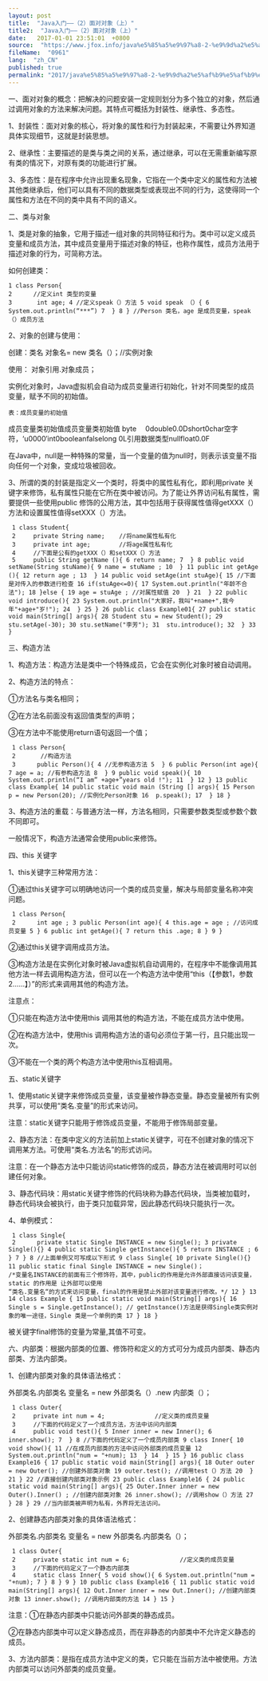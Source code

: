 ```yaml
---
layout: post
title:  "Java入门——（2）面对对象（上）"
title2:  "Java入门——（2）面对对象（上）"
date:   2017-01-01 23:51:01  +0800
source:  "https://www.jfox.info/java%e5%85%a5%e9%97%a8-2-%e9%9d%a2%e5%af%b9%e5%af%b9%e8%b1%a1-%e4%b8%8a.html"
fileName:  "0961"
lang:  "zh_CN"
published: true
permalink: "2017/java%e5%85%a5%e9%97%a8-2-%e9%9d%a2%e5%af%b9%e5%af%b9%e8%b1%a1-%e4%b8%8a.html"
---
```


一、面对对象的概念：把解决的问题安装一定规则划分为多个独立的对象，然后通过调用对象的方法来解决问题。其特点可概括为封装性、继承性、多态性。 

  1、封装性：面对对象的核心，将对象的属性和行为封装起来，不需要让外界知道具体实现细节，这就是封装思想。 
 

  2、继承性：主要描述的是类与类之间的关系，通过继承，可以在无需重新编写原有类的情况下，对原有类的功能进行扩展。 
 

  3、多态性：是在程序中允许出现重名现象，它指在一个类中定义的属性和方法被其他类继承后，他们可以具有不同的数据类型或表现出不同的行为，这使得同一个属性和方法在不同的类中具有不同的语义。 
 

  二、类与对象 
 

  1、类是对象的抽象，它用于描述一组对象的共同特征和行为。类中可以定义成员变量和成员方法，其中成员变量用于描述对象的特征，也称作属性，成员方法用于描述对象的行为，可简称方法。 
 

  如何创建类： 
  
  
    1 class Person{
    2      //定义int 类型的变量
    3       int age; 4 //定义speak（）方法 5 void speak （）{ 6 System.out.println(“***”) 7  } 8 } //Person 类名，age 是成员变量，speak（）成员方法

 
  
 

  2、对象的创建与使用： 
 

  创建：类名 对象名= new 类名（）；//实例对象 
 

  使用： 对象引用.对象成员； 
 

  实例化对象时，Java虚拟机会自动为成员变量进行初始化，针对不同类型的成员变量，赋予不同的初始值。 
  
  
    表：成员变量的初始值 
   
   
   成员变量类初始值成员变量类初始值 byte 　0double0.0Dshort0char空字符，‘u0000′int0booleanfalselong 0L引用数据类型nullfloat0.0F 
 

  在Java中，null是一种特殊的常量，当一个变量的值为null时，则表示该变量不指向任何一个对象，变成垃圾被回收。 
 

  3、所谓的类的封装是指定义一个类时，将类中的属性私有化，即利用private 关键字来修饰，私有属性只能在它所在类中被访问。为了能让外界访问私有属性，需要提供一些使用public 修饰的公用方法，其中包括用于获得属性值得getXXX（）方法和设置属性值得setXXX（）方法。 
 
 
  
  
     1 class Student{
     2     private String name;    //将name属性私有化
     3     private int age;        //将age属性私有化
     4     //下面是公有的getXXX（）和setXXX（）方法
     5     public String getName (){ 6 return name; 7  } 8 public void setName(String stuName){ 9 name = stuName ; 10  } 11 public int getAge (){ 12 return age ; 13  } 14 public void setAge(int stuAge){ 15 //下面是对传入的参数进行检查 16 if(stuAge<=0){ 17 System.out.println("年龄不合法"); 18 }else { 19 age = stuAge ; //对属性赋值 20  } 21  } 22 public void introduce(){ 23 System.out.println("大家好，我叫"+name+",我今年"+age+"岁!"); 24  } 25 } 26 public class Example01{ 27 public static void main(String[] args){ 28 Student stu = new Student(); 29 stu.setAge(-30); 30 stu.setName("李芳"); 31  stu.introduce(); 32  } 33 }

 
  
 

  三、构造方法 
 

  1、构造方法：构造方法是类中一个特殊成员，它会在实例化对象时被自动调用。 
 

  2、构造方法的特点： 
 

  ①方法名与类名相同； 
 

 ②在方法名前面没有返回值类型的声明；

 ③在方法中不能使用return语句返回一个值；

     1 class Person{
     2       //构造方法
     3      public Person(){ 4 //无参构造方法 5  } 6 public Person(int age){ 7 age = a; //有参构造方法 8  } 9 public void speak(){ 10 System.out.println(“I am” +age+”years old !"); 11  } 12 } 13 public class Example{ 14 public static void main (String [] args){ 15 Person p = new Person(20); //实例化Person对象 16  p.speak(); 17  } 18 }

 
 

  3、构造方法的重载：与普通方法一样，方法名相同，只需要参数类型或参数个数不同即可。 
 

  一般情况下，构造方法通常会使用public来修饰。 
 

  四、this 关键字 
 

  1、this关键字三种常用方法： 
 

①通过this关键字可以明确地访问一个类的成员变量，解决与局部变量名称冲突问题。

     1 class Person{
     2      int age ; 3 public Person(int age){ 4 this.age = age ; //访问成员变量 5 } 6 public int getAge(){ 7 return this .age; 8 } 9 }

②通过this关键字调用成员方法。

③构造方法是在实例化对象时被Java虚拟机自动调用的，在程序中不能像调用其他方法一样去调用构造方法，但可以在一个构造方法中使用“this（【参数1，参数2……】）”的形式来调用其他的构造方法。
 

  注意点： 
 

①只能在构造方法中使用this 调用其他的构造方法，不能在成员方法中使用。

②在构造方法中，使用this 调用构造方法的语句必须位于第一行，且只能出现一次。

③不能在一个类的两个构造方法中使用this互相调用。
 

  五、static关键字 
 

  1、使用static关键字来修饰成员变量，该变量被作静态变量。静态变量被所有实例共享，可以使用“类名.变量”的形式来访问。 
 

  注意：static关键字只能用于修饰成员变量，不能用于修饰局部变量。 
 

  2、静态方法：在类中定义的方法前加上static关键字，可在不创建对象的情况下调用某方法。可使用“类名.方法名”的形式访问。 
 

  注意：在一个静态方法中只能访问static修饰的成员，静态方法在被调用时可以创建任何对象。 
 

  3、静态代码块：用static关键字修饰的代码块称为静态代码块，当类被加载时，静态代码块会被执行，由于类只加载异常，因此静态代码块只能执行一次。 
 

  4、单例模式： 
 
 
  
  
     1 class Single{
     2      private static Single INSTANCE = new Single(); 3 private Single(){} 4 public static Single getInstance(){ 5 return INSTANCE ; 6 } 7 } 8 //上面单例又可写成以下形式 9 class Single{ 10 private Single(){} 11 public static final Single INSTANCE = new Single()；
    /*变量名INSTANCE的前面有三个修饰符，其中，public的作用是允许外部直接访问该变量，static 的作用是 让外部可以使用
    “类名.变量名“的方式来访问变量，final的作用是禁止外部对该变量进行修改。*/ 12 } 13 14 class Example { 15 public static void main(String[] args){ 16 Single s = Single.getInstance(); // getInstance()方法是获得Single类实例对象的唯一途径，Single 类是一个单例的类 17 } 18 }

 
  
 

  被关键字final修饰的变量为常量,其值不可变。 
 

  六、内部类：根据内部类的位置、修饰符和定义的方式可分为成员内部类、静态内部类、方法内部类。 
 

  1、创建内部类对象的具体语法格式： 
 

  外部类名.内部类名 变量名 = new 外部类名（）.new 内部类（）； 
 
 
  
  
     1 class Outer{
     2     private int num = 4;              //定义类的成员变量
     3     //下面的代码定义了一个成员方法，方法中访问内部类
     4     public void test(){ 5 Inner inner = new Inner(); 6  inner.show(); 7  } 8 //下面的代码定义了一个成员内部类 9 class Inner{ 10 void show(){ 11 //在成员内部类的方法中访问外部类的成员变量 12 System.out.println("num = "+num); 13  } 14  } 15 } 16 public class Example16 { 17 public static void main(String[] args){ 18 Outer outer = new Outer(); //创建外部类对象 19 outer.test(); //调用test（）方法 20  } 21 } 22 //直接创建内部类对象示例 23 public class Example16 { 24 public static void main(String[] args){ 25 Outer.Inner inner = new Outer().Inner() ; //创建内部类对象 26 inner.show(); //调用show（）方法 27  } 28 } 29 //当内部类被声明为私有，外界将无法访问。

 
  
 

  2、创建静态内部类对象的具体语法格式： 
 

  外部类名.内部类名 变量名 = new 外部类名.内部类名（）； 
 
 
  
  
     1 class Outer{
     2     private static int num = 6;              //定义类的成员变量
     3     //下面的代码定义了一个静态内部类
     4     static class Inner{ 5 void show(){ 6 System.out.println("num = "+num); 7 } 8 } 9 } 10 public class Example16 { 11 public static void main(String[] args){ 12 Out.Inner inner = new Out.Inner(); //创建内部类对象 13 inner.show(); //调用内部类的方法 14 } 15 }

 注意：①在静态内部类中只能访问外部类的静态成员。
 
 

  ②在静态内部类中可以定义静态成员，而在非静态的内部类中不允许定义静态的成员。 
 

  3、方法内部类：是指在成员方法中定义的类，它只能在当前方法中被使用。方法内部类可以访问外部类的成员变量。
